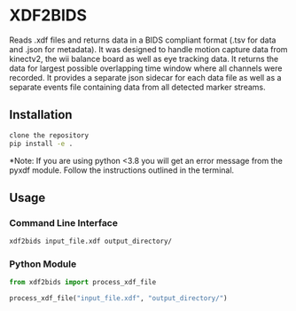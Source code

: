 # XDF2BIDS

Reads .xdf files and returns data in a BIDS compliant format (.tsv for data and .json for metadata). It was designed to handle motion capture data from kinectv2, the wii balance board as well as eye tracking data. It returns the data for largest possible overlapping time window where all channels were recorded.
It provides a separate json sidecar for each data file as well as a separate events file containing data from all detected marker streams.

## Installation

```bash
clone the repository
pip install -e .
```
*Note: If you are using python <3.8 you will get an error message from the pyxdf module. Follow the instructions outlined in the terminal.

## Usage

### Command Line Interface

```bash
xdf2bids input_file.xdf output_directory/
```

### Python Module

```python
from xdf2bids import process_xdf_file

process_xdf_file("input_file.xdf", "output_directory/")
```
